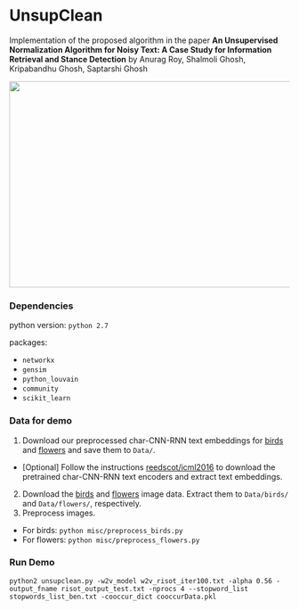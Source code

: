 # UnsupClean

Implementation of the proposed algorithm in the paper **An Unsupervised Normalization Algorithm for Noisy Text: A Case Study for Information Retrieval and Stance Detection** by Anurag Roy, Shalmoli Ghosh, Kripabandhu Ghosh, Saptarshi Ghosh

<img src="examples/framework.jpg" width="850px" height="370px"/>

### Dependencies
python version: `python 2.7`

packages: 
- `networkx`
- `gensim`
- `python_louvain`
- `community`
- `scikit_learn`


### Data for demo
1. Download our preprocessed char-CNN-RNN text embeddings for [birds](https://drive.google.com/open?id=0B3y_msrWZaXLT1BZdVdycDY5TEE) and [flowers](https://drive.google.com/open?id=0B3y_msrWZaXLaUc0UXpmcnhaVmM) and save them to `Data/`.
  - [Optional] Follow the instructions [reedscot/icml2016](https://github.com/reedscot/icml2016) to download the pretrained char-CNN-RNN text encoders and extract text embeddings.
2. Download the [birds](http://www.vision.caltech.edu/visipedia/CUB-200-2011.html) and [flowers](http://www.robots.ox.ac.uk/~vgg/data/flowers/102/) image data. Extract them to `Data/birds/` and `Data/flowers/`, respectively.
3. Preprocess images.
  - For birds: `python misc/preprocess_birds.py`
  - For flowers: `python misc/preprocess_flowers.py`
  
### Run Demo
`python2 unsupclean.py -w2v_model w2v_risot_iter100.txt -alpha 0.56 -output_fname risot_output_test.txt -nprocs 4 --stopword_list stopwords_list_ben.txt -cooccur_dict cooccurData.pkl`




